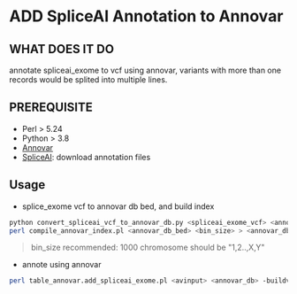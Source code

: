 # ADD SpliceAI Annotation to Annovar

## WHAT DOES IT DO

annotate spliceai_exome to vcf using annovar, variants with more than one records would be splited into multiple lines.

## PREREQUISITE

- Perl > 5.24
- Python > 3.8
- [Annovar](https://annovar.openbioinformatics.org/en/latest/)
- [SpliceAI](https://github.com/Illumina/SpliceAI): download annotation files

## Usage

- splice_exome vcf to annovar db bed, and build index

```sh
python convert_spliceai_vcf_to_annovar_db.py <spliceai_exome_vcf> <annovar_db_bed>
perl compile_annovar_index.pl <annovar_db_bed> <bin_size> > <annovar_db_bed.idx>
```

> bin_size recommended: 1000
> chromosome should be "1,2..,X,Y"

- annote using annovar
```sh
perl table_annovar.add_spliceai_exome.pl <avinput> <annovar_db> -buildver hg19 -out <outprefix> -protocol <spliceai_exome_db_name> -operation f -nastring . -csvout -polish
```

